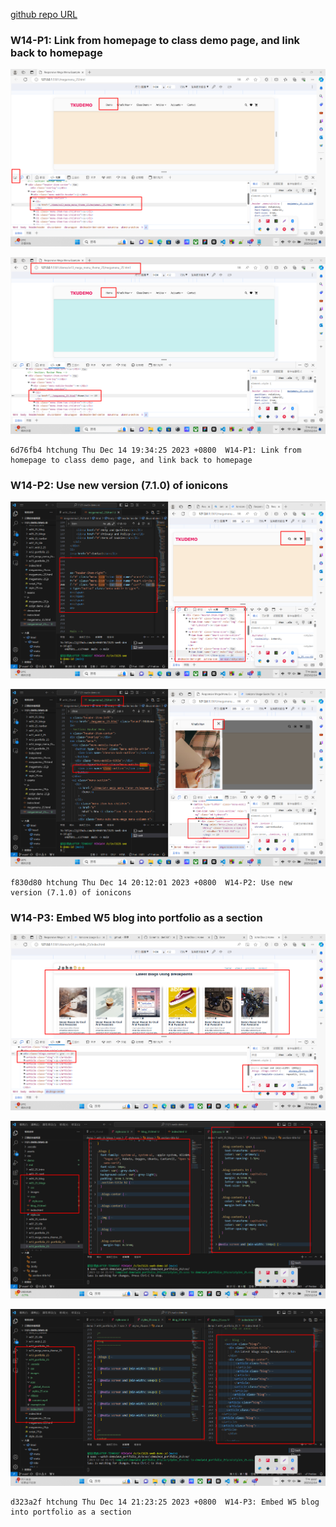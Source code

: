 [github repo URL](https://github.com/der060738/1121-sweb-demo-212417025.git)

### W14-P1: Link from homepage to class demo page, and link back to homepage
 
![](w14-p1-1.png)
 
![](w14-p1-2.png)
 
```
6d76fb4 htchung Thu Dec 14 19:34:25 2023 +0800  W14-P1: Link from homepage to class demo page, and link back to homepage
```

### W14-P2: Use new version (7.1.0) of ionicons
 
![](w14-p2-1.png)
 
![](w14-p2-2.png)
 
```
f830d80 htchung Thu Dec 14 20:12:01 2023 +0800  W14-P2: Use new version (7.1.0) of ionicons
```

### W14-P3: Embed W5 blog into portfolio as a section
 
![](w14-p3-1.png)
 
![](w14-p3-2.png)
 
![](w14-p3-3.png)
 
```
d323a2f htchung Thu Dec 14 21:23:25 2023 +0800  W14-P3: Embed W5 blog into portfolio as a section
```

